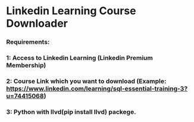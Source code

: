 # Linkedin Learning Course Downloader

### Requirements:
### 1: Access to Linkedin Learning (Linkedin Premium Membership)
### 2: Course Link which you want to download (Example: https://www.linkedin.com/learning/sql-essential-training-3?u=74415068)
### 3: Python with llvd(pip install llvd) packege.

